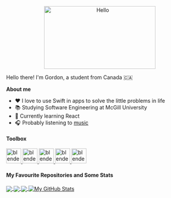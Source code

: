 <div align="center">
   <img align="center" width="300" height="169" src="https://user-images.githubusercontent.com/77747704/170804049-584d6818-1f80-4073-bbba-563e02a3fcd2.png" alt="Hello">
</div>

Hello there! I'm Gordon, a student from Canada 🇨🇦

**About me**
- ❤️ I love to use Swift in apps to solve the little problems in life
- 📚 Studying Software Engineering at McGill University
- 💼 Currently learning React
- 🎧 Probably listening to [music](https://open.spotify.com/playlist/66AeDiMrDqXStAK0DnrcYA?si=e128f373ef7847bd)

#### Toolbox
<p align="left"> 
<!-- 🔵SWIFT --><a href="https://developer.apple.com/swift/" target="_blank" rel="noreferrer"><img src="https://user-images.githubusercontent.com/77747704/177408815-db8074f0-815f-4efd-b927-200af7e1dcff.png" alt="blender" width="40" height="40"/> </a> <!-- 🔵SWIFTUI --> <a href="https://developer.apple.com/xcode/swiftui/" target="_blank" rel="noreferrer"> <img src="https://user-images.githubusercontent.com/77747704/177707038-67b6ae85-ab5c-41f3-9363-23c3ed013b59.png" alt="blender" width="40" height="40"/> </a> <!-- 🔵PYTHON --> <a href="https://www.python.org" target="_blank" rel="noreferrer"> <img src="https://user-images.githubusercontent.com/77747704/177408817-e78c209b-57fb-4c50-8e6c-ab3dcc6c7d21.png" alt="blender" width="40" height="40"/> </a> <!-- 🔵HTML --> <a href="https://www.w3.org/html/" target="_blank" rel="noreferrer"> <img src="https://user-images.githubusercontent.com/77747704/177707037-3945dd1b-13bf-4fd9-bdde-8c0888bdcb4f.png" alt="blender" width="40" height="40"/> </a> <!-- 🔵CSS --> <a href="https://developer.mozilla.org/en-US/docs/Learn/CSS/First_steps/What_is_CSS" target="_blank" rel="noreferrer"> <img src="https://user-images.githubusercontent.com/77747704/177707032-d1534118-d146-4d1b-95ed-6be01ace4829.png" alt="blender" width="40" height="40"/> </a> 
</p>   

<!-- From https://github.com/anuraghazra/github-readme-stats -->

#### My Favourite Repositories and Some Stats
<a href="https://github.com/SoloUnity/Valorant-Store-Checker-iOS-App">
  <img align="center" src="https://github-readme-stats.vercel.app/api/pin/?username=SoloUnity&repo=Valorant-Store-Checker-iOS-App" />
</a>
<a href="https://github.com/SoloUnity/macos-apps-and-enhancements">
  <img align="center" src="https://github-readme-stats.vercel.app/api/pin/?username=SoloUnity&repo=macos-apps-and-enhancements" />
</a>    
<a href="https://github.com/SoloUnity?tab=repositories">
  <img align="center" src="https://github-readme-stats.vercel.app/api/top-langs/?username=SoloUnity&langs_count=3&hide=html,css" />
</a>
<a href="https://github.com/SoloUnity?tab=repositories">
  <img align="center" src="https://github-readme-stats.vercel.app/api?username=SoloUnity&show_icons=true&line_height=40&count_private=true&hide=prs,issues" alt="My GitHub Stats" />
</a>




